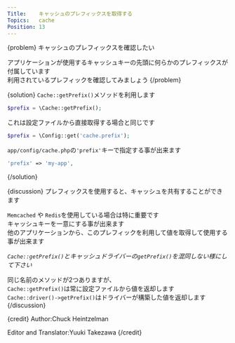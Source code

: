 ```yaml
---
Title:    キャッシュのプレフィックスを取得する
Topics:   cache
Position: 13
---
```


{problem}
キャッシュのプレフィックスを確認したい

アプリケーションが使用するキャッシュキーの先頭に何らかのプレフィックスが付属しています  
利用されているプレフィックを確認してみましょう
{/problem}

{solution}
`Cache::getPrefix()`メソッドを利用します

```php
$prefix = \Cache::getPrefix();
```

これは設定ファイルから直接取得する場合と同じです

```php
$prefix = \Config::get('cache.prefix');
```

`app/config/cache.php`の`'prefix'`キーで指定する事が出来ます

```php
'prefix' => 'my-app',
```
{/solution}

{discussion}
プレフィックスを使用すると、キャッシュを共有することができます

`Memcached` や `Redis`を使用している場合は特に重要です  
キャッシュキーを一意にする事が出来ます  
他のアプリケーションから、このプレフィックを利用して値を取得して使用する事が出来ます

_`Cache::getPrefix()`とキャッシュドライバーの`getPrefix()`を混同しない様にして下さい_

同じ名前のメソッドが2つありますが、  
`Cache::getPrefix()`は常に設定ファイルから値を返却します  
`Cache::driver()->getPrefix()`はドライバーが構築した値を返却します
{/discussion}

{credit}
Author:Chuck Heintzelman

Editor and Translator:Yuuki Takezawa
{/credit}
